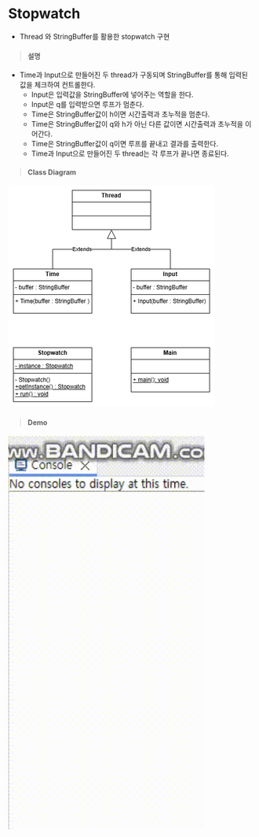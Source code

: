 # Stopwatch
- Thread 와 StringBuffer를 활용한 stopwatch 구현

> #### 설명
- Time과 Input으로 만들어진 두 thread가 구동되며 StringBuffer를 통해 입력된 값을 체크하여 컨트롤한다.
  - Input은 입력값을 StringBuffer에 넣어주는 역할을 한다.
  - Input은 q를 입력받으면 루프가 멈춘다.
  - Time은 StringBuffer값이 h이면 시간출력과 초누적을 멈춘다.
  - Time은 StringBuffer값이 q와 h가 아닌 다른 값이면 시간출력과 초누적을 이어간다.
  - Time은 StringBuffer값이 q이면 루프를 끝내고 결과를 출력한다.
  - Time과 Input으로 만들어진 두 thread는 각 루프가 끝나면 종료된다.

> #### Class Diagram
![클래스 다이어그램](https://github.com/Khankw/stopwatch/blob/main/resources/classdiagram.png)

> #### Demo
<img src="https://github.com/Khankw/stopwatch/blob/main/resources/demo.gif" width="400px">
